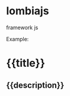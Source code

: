 # lombiajs
framework js

Example:

<div id="app">
  <h1>{{title}}</h1>
  <h2>{{description}}</h2>
</div>

<script>
  new Lombia({
    name: 'probando',
    data: {
      title: 'My App in LombiaJS',
      description: 'thanks for all!!'
    }
  });
</script>

